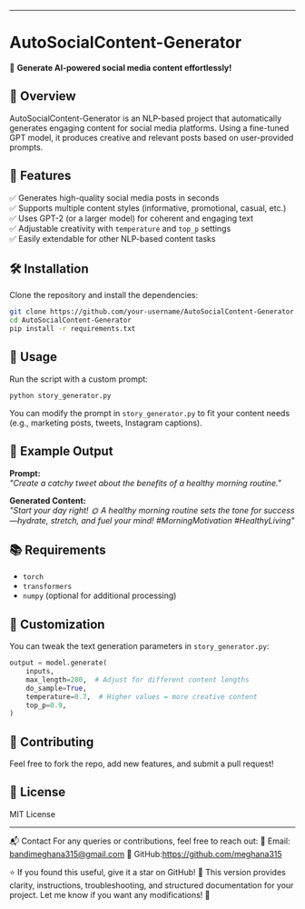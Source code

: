 
---

# **AutoSocialContent-Generator**  
📢 **Generate AI-powered social media content effortlessly!**  

## 🚀 **Overview**  
AutoSocialContent-Generator is an NLP-based project that automatically generates engaging content for social media platforms. Using a fine-tuned GPT model, it produces creative and relevant posts based on user-provided prompts.  

## 🎯 **Features**  
✅ Generates high-quality social media posts in seconds  
✅ Supports multiple content styles (informative, promotional, casual, etc.)  
✅ Uses GPT-2 (or a larger model) for coherent and engaging text  
✅ Adjustable creativity with `temperature` and `top_p` settings  
✅ Easily extendable for other NLP-based content tasks  

## 🛠 **Installation**  
Clone the repository and install the dependencies:  
```sh
git clone https://github.com/your-username/AutoSocialContent-Generator.git
cd AutoSocialContent-Generator
pip install -r requirements.txt
```

## 📜 **Usage**  
Run the script with a custom prompt:  
```sh
python story_generator.py
```
You can modify the prompt in `story_generator.py` to fit your content needs (e.g., marketing posts, tweets, Instagram captions).  

## 📌 **Example Output**  
**Prompt:**  
*"Create a catchy tweet about the benefits of a healthy morning routine."*  

**Generated Content:**  
*"Start your day right! 🌞 A healthy morning routine sets the tone for success—hydrate, stretch, and fuel your mind! #MorningMotivation #HealthyLiving"*  

## 📚 **Requirements**  
- `torch`  
- `transformers`  
- `numpy` (optional for additional processing)  

## 📖 **Customization**  
You can tweak the text generation parameters in `story_generator.py`:  
```python
output = model.generate(
    inputs, 
    max_length=280,  # Adjust for different content lengths
    do_sample=True,  
    temperature=0.7,  # Higher values = more creative content
    top_p=0.9,  
)
```

## 🤝 **Contributing**  
Feel free to fork the repo, add new features, and submit a pull request!  

## 📜 **License**  
MIT License  

---
📬 Contact
For any queries or contributions, feel free to reach out:
📧 Email: bandimeghana315@gmail.com
🐙 GitHub:https://github.com/meghana315

⭐ If you found this useful, give it a star on GitHub! 🌟
This version provides clarity, instructions, troubleshooting, and structured documentation for your project. Let me know if you want any modifications! 🚀
